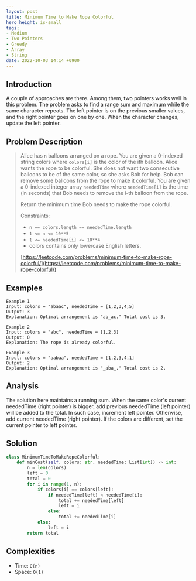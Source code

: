 ```yaml
---
layout: post
title: Minimum Time to Make Rope Colorful
hero_height: is-small
tags:
- Medium
- Two Pointers
- Greedy
- Array
- String
date: 2022-10-03 14:14 +0900
---
```

## Introduction
A couple of approaches are there. Among them, two pointers works well in this problem.
The problem asks to find a range sum and maximum while the same character repeats.
The left pointer is on the previous smaller values, and the right pointer goes on one by one.
When the character changes, update the left pointer.

## Problem Description
> Alice has `n` balloons arranged on a rope. You are given a 0-indexed string colors where `colors[i]` is
> the color of the ith balloon.
> Alice wants the rope to be colorful. She does not want two consecutive balloons to be of the same color,
> so she asks Bob for help. Bob can remove some balloons from the rope to make it colorful.
> You are given a 0-indexed integer array `neededTime` where `neededTime[i]` is the time (in seconds) that
> Bob needs to remove the i-th balloon from the rope.
>
> Return the minimum time Bob needs to make the rope colorful.
>
> Constraints:
> - `n == colors.length == neededTime.length`
> - `1 <= n <= 10**5`
> - `1 <= neededTime[i] <= 10**4`
> - colors contains only lowercase English letters.
>
> [https://leetcode.com/problems/minimum-time-to-make-rope-colorful/](https://leetcode.com/problems/minimum-time-to-make-rope-colorful/)

## Examples
```
Example 1
Input: colors = "abaac", neededTime = [1,2,3,4,5]
Output: 3
Explanation: Optimal arrangement is "ab_ac." Total cost is 3.
```

```
Example 2
Input: colors = "abc", neededTime = [1,2,3]
Output: 0
Explanation: The rope is already colorful.
```

```
Example 3
Input: colors = "aabaa", neededTime = [1,2,3,4,1]
Output: 2
Explanation: Optimal arrangement is "_aba_." Total cost is 2.
```


## Analysis
The solution here maintains a running sum.
When the same color's current neededTime (right pointer) is bigger,
add previous neededTime (left pointer) will be added to the total.
In such case, increment left pointer. Otherwise, add current neededTime (right pointer).
If the colors are different, set the current pointer to left pointer.

## Solution
```python
class MinimumTimeToMakeRopeColorful:
    def minCost(self, colors: str, neededTime: List[int]) -> int:
        n = len(colors)
        left = 0
        total = 0
        for i in range(1, n):
            if colors[i] == colors[left]:
                if neededTime[left] < neededTime[i]:
                    total += neededTime[left]
                    left = i
                else:
                    total += neededTime[i]
            else:
                left = i
        return total
```

## Complexities
- Time: `O(n)`
- Space: `O(1)`
